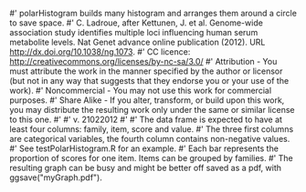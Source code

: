 #' polarHistogram builds many  histogram and arranges them around a circle to save space.
#' C. Ladroue, after Kettunen, J. et al. Genome-wide association study identifies multiple loci influencing human serum metabolite levels. Nat Genet advance online publication (2012). URL http://dx.doi.org/10.1038/ng.1073.
#' CC licence: http://creativecommons.org/licenses/by-nc-sa/3.0/ 
#' Attribution - You must attribute the work in the manner specified by the author or licensor (but not in any way that suggests that they endorse you or your use of the work).
#' Noncommercial - You may not use this work for commercial purposes.
#' Share Alike - If you alter, transform, or build upon this work, you may distribute the resulting work only under the same or similar license to this one. 
#'
#' v. 21022012
#'
#' The data frame is expected to have at least four columns: family, item, score and value. 
#' The three first columns are categorical variables, the fourth column contains non-negative values.
#' See testPolarHistogram.R for an example.
#' Each bar represents the proportion of scores for one item. Items can be grouped by families.
#' The resulting graph can be busy and might be better off saved as a pdf, with ggsave("myGraph.pdf").
